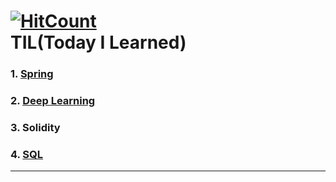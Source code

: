 [![HitCount](http://hits.dwyl.io/jeeu-dev/TIL.svg)](http://hits.dwyl.io/jeeu-dev/TIL)<br>
TIL(Today I Learned)
====================

### 1. [Spring](/Spring)
### 2. [Deep Learning](/Deeplearning)
### 3. Solidity
### 4. [SQL](/SQL)
-------
